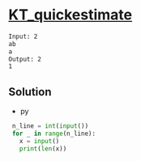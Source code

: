 # [KT_quickestimate](https://open.kattis.com/problems/quickestimate)



```txt
Input: 2
ab
a
Output: 2
1
```

## Solution

* py

 ```py
  n_line = int(input())
  for _ in range(n_line):
    x = input()
    print(len(x))
  ```
